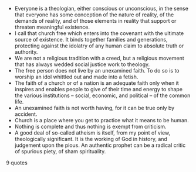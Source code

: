  - Everyone is a theologian, either conscious or unconscious, in the sense that everyone has some conception of the nature of reality, of the demands of reality, and of those elements in reality that support or threaten meaningful existence.
 - I call that church free which enters into the covenant with the ultimate source of existence. It binds together families and generations, protecting against the idolatry of any human claim to absolute truth or authority.
 - We are not a religious tradition with a creed, but a religious movement that has always wedded social justice work to theology.
 - The free person does not live by an unexamined faith. To do so is to worship an idol whittled out and made into a fetish.
 - The faith of a church or of a nation is an adequate faith only when it inspires and enables people to give of their time and energy to shape the various institutions – social, economic, and political – of the common life.
 - An unexamined faith is not worth having, for it can be true only by accident.
 - Church is a place where you get to practice what it means to be human.
 - Nothing is complete and thus nothing is exempt from criticism.
 - A good deal of so-called atheism is itself, from my point of view, theologically significant. It is the working of God in history, and judgement upon the pious. An authentic prophet can be a radical critic of spurious piety, of sham spirituality.

9 quotes